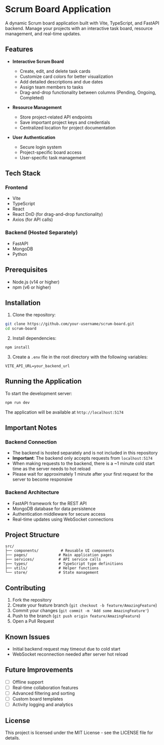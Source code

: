 # Scrum Board Application

A dynamic Scrum board application built with Vite, TypeScript, and FastAPI backend. Manage your projects with an interactive task board, resource management, and real-time updates.

## Features

- **Interactive Scrum Board**
  - Create, edit, and delete task cards
  - Customize card colors for better visualization
  - Add detailed descriptions and due dates
  - Assign team members to tasks
  - Drag-and-drop functionality between columns (Pending, Ongoing, Completed)

- **Resource Management**
  - Store project-related API endpoints
  - Save important project keys and credentials
  - Centralized location for project documentation

- **User Authentication**
  - Secure login system
  - Project-specific board access
  - User-specific task management

## Tech Stack

### Frontend
- Vite
- TypeScript
- React
- React DnD (for drag-and-drop functionality)
- Axios (for API calls)

### Backend (Hosted Separately)
- FastAPI
- MongoDB
- Python

## Prerequisites

- Node.js (v14 or higher)
- npm (v6 or higher)

## Installation

1. Clone the repository:
```bash
git clone https://github.com/your-username/scrum-board.git
cd scrum-board
```

2. Install dependencies:
```bash
npm install
```

3. Create a `.env` file in the root directory with the following variables:
```env
VITE_API_URL=your_backend_url
```

## Running the Application

To start the development server:

```bash
npm run dev
```

The application will be available at `http://localhost:5174`

## Important Notes

### Backend Connection
- The backend is hosted separately and is not included in this repository
- **Important**: The backend only accepts requests from `localhost:5174`
- When making requests to the backend, there is a ~1 minute cold start time as the server needs to hot reload
- Please wait for approximately 1 minute after your first request for the server to become responsive

### Backend Architecture
- FastAPI framework for the REST API
- MongoDB database for data persistence
- Authentication middleware for secure access
- Real-time updates using WebSocket connections

## Project Structure

```
src/
├── components/          # Reusable UI components
├── pages/              # Main application pages
├── services/           # API service calls
├── types/              # TypeScript type definitions
├── utils/              # Helper functions
└── store/              # State management
```

## Contributing

1. Fork the repository
2. Create your feature branch (`git checkout -b feature/AmazingFeature`)
3. Commit your changes (`git commit -m 'Add some AmazingFeature'`)
4. Push to the branch (`git push origin feature/AmazingFeature`)
5. Open a Pull Request

## Known Issues

- Initial backend request may timeout due to cold start
- WebSocket reconnection needed after server hot reload

## Future Improvements

- [ ] Offline support
- [ ] Real-time collaboration features
- [ ] Advanced filtering and sorting
- [ ] Custom board templates
- [ ] Activity logging and analytics

## License

This project is licensed under the MIT License - see the LICENSE file for details.
